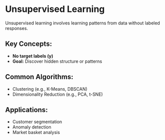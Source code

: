# Unsupervised Learning

Unsupervised learning involves learning patterns from data without labeled responses.

## Key Concepts:
- **No target labels (y)**
- **Goal:** Discover hidden structure or patterns

## Common Algorithms:
- Clustering (e.g., K-Means, DBSCAN)
- Dimensionality Reduction (e.g., PCA, t-SNE)

## Applications:
- Customer segmentation
- Anomaly detection
- Market basket analysis
